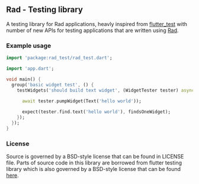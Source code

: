 ## Rad - Testing library

A testing library for Rad applications, heavly inspired from [flutter_test](https://api.flutter.dev/flutter/flutter_test/flutter_test-library.html) with number of new APIs for testing applications that are written using [Rad](https://github.com/erlage/rad).


### Example usage

```dart
import 'package:rad_test/rad_test.dart';

import 'app.dart';

void main() {
  group('basic widget test', () {
    testWidgets('should build text widget', (WidgetTester tester) async {
      
      await tester.pumpWidget(Text('hello world'));

      expect(tester.find.text('hello world'), findsOneWidget);
    });
  });
}
```

### License

Source is governed by a BSD-style license that can be found in LICENSE file. Parts of source code in this library are borrowed from flutter testing library which is also governed by a BSD-style license that can be found [here](https://github.com/flutter/flutter/blob/master/LICENSE).

